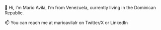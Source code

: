 👋 Hi, I’m Mario Avila, I’m from Venezuela, currently living in the Dominican Republic.

📫 You can reach me at marioavilalr on Twitter/X or LinkedIn
